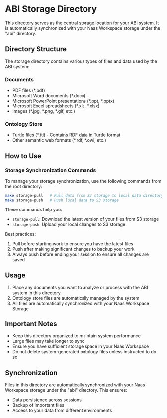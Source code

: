 # ABI Storage Directory

This directory serves as the central storage location for your ABI system. It is automatically synchronized with your Naas Workspace storage under the "abi" directory.

## Directory Structure

The storage directory contains various types of files and data used by the ABI system:

### Documents
- PDF files (*.pdf)
- Microsoft Word documents (*.docx)
- Microsoft PowerPoint presentations (*.ppt, *.pptx)
- Microsoft Excel spreadsheets (*.xls, *.xlsx)
- Images (*.jpg, *.png, *.gif, etc.)

### Ontology Store
- Turtle files (*.ttl) - Contains RDF data in Turtle format
- Other semantic web formats (*.rdf, *.owl, etc.)

## How to Use

### Storage Synchronization Commands
To manage your storage synchronization, use the following commands from the root directory:

```bash
make storage-pull   # Pull data from S3 storage to local data directory
make storage-push   # Push local data to S3 storage
```

These commands help you:
- `storage-pull`: Download the latest version of your files from S3 storage
- `storage-push`: Upload your local changes to S3 storage

Best practices:
1. Pull before starting work to ensure you have the latest files
2. Push after making significant changes to backup your work
3. Always push before ending your session to ensure all changes are saved

## Usage

1. Place any documents you want to analyze or process with the ABI system in this directory
2. Ontology store files are automatically managed by the system
3. All files are automatically synchronized with your Naas Workspace Storage 

## Important Notes

- Keep this directory organized to maintain system performance
- Large files may take longer to sync
- Ensure you have sufficient storage space in your Naas Workspace
- Do not delete system-generated ontology files unless instructed to do so

## Synchronization

Files in this directory are automatically synchronized with your Naas Workspace storage under the "abi" directory. This ensures:
- Data persistence across sessions
- Backup of important files
- Access to your data from different environments

